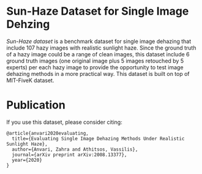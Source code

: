 # Sun-Haze Dataset for Single Image Dehzing
*Sun-Haze dataset* is a benchmark dataset for single image dehazing that include 107 hazy images with realistic sunlight haze. Since the ground truth of a hazy image could be a range of clean images, this dataset include 6 ground truth images (one original image plus 5 images retouched by 5 experts) per each hazy image to provide the opportunity to test image dehazing methods in a more practical way. This dataset is built on top of MIT-FiveK dataset.

# Publication
If you use this dataset, please consider citing:

    @article{anvari2020evaluating,
      title={Evaluating Single Image Dehazing Methods Under Realistic Sunlight Haze},
      author={Anvari, Zahra and Athitsos, Vassilis},
      journal={arXiv preprint arXiv:2008.13377},
      year={2020}
    }

